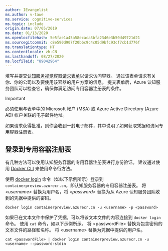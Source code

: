 ```yaml
---
author: IEvangelist
ms.author: v-tawe
ms.service: cognitive-services
ms.topic: include
origin.date: 07/05/2019
ms.date: 01/13/2020
ms.openlocfilehash: 5e5fae1a45a58ecaca3bfa2346e3b50d49721d21
ms.sourcegitcommit: c8e590d907f20bbc9c4c05d9bfc93cf7cb1d776f
ms.translationtype: HT
ms.contentlocale: zh-CN
ms.lasthandoff: 08/27/2020
ms.locfileid: "89042964"
---
```

填写并提交[认知服务视觉容器请求表单](https://aka.ms/VisionContainersPreview)以请求访问容器。 通过该表单请求有关你、你的公司以及要使用该容器的用户方案的信息。 提交表单后，Azure 认知服务团队可以检查它，确保你满足访问专用容器注册表的条件。

> [!IMPORTANT]
> 必须使用与表单中的 Microsoft 帐户 (MSA) 或 Azure Active Directory (Azure AD) 帐户关联的电子邮件地址。

如果请求获得批准，则你会收到一封电子邮件，其中说明了如何获取凭据和访问专用容器注册表。

## <a name="log-in-to-the-private-container-registry"></a>登录到专用容器注册表

有几种方法可以使用认知服务容器的专用容器注册表进行身份验证。 建议通过使用 [Docker CLI](https://docs.docker.com/engine/reference/commandline/cli/) 来使用命令行方法。

使用 [docker login](https://docs.docker.com/engine/reference/commandline/login/) 命令（如以下示例所示）登录到 `containerpreview.azurecr.cn`，即认知服务容器的专用容器注册表。 将 *\<username\>* 替换为用户名，将 *\<password\>* 替换为从 Azure 认知服务团队收到的凭据中提供的密码。

```
docker login containerpreview.azurecr.cn -u <username> -p <password>
```

如果已在文本文件中保护了凭据，可以将该文本文件的内容连接到 `docker login` 命令。 使用 `cat` 命令，如以下示例所示。 将 \<passwordFile\> 替换为包含密码的文本文件的路径和名称。 将 \<username\> 替换为凭据中提供的用户名。

```
cat <passwordFile> | docker login containerpreview.azurecr.cn -u <username> --password-stdin
```

